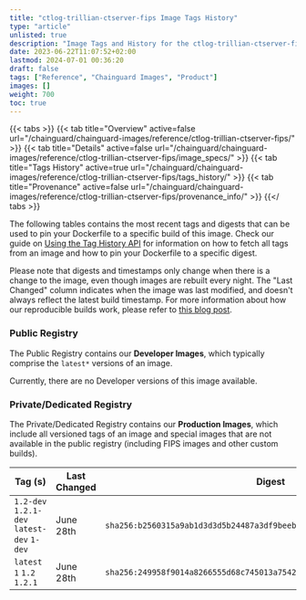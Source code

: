 ```yaml
---
title: "ctlog-trillian-ctserver-fips Image Tags History"
type: "article"
unlisted: true
description: "Image Tags and History for the ctlog-trillian-ctserver-fips Chainguard Image"
date: 2023-06-22T11:07:52+02:00
lastmod: 2024-07-01 00:36:20
draft: false
tags: ["Reference", "Chainguard Images", "Product"]
images: []
weight: 700
toc: true
---
```


{{< tabs >}}
{{< tab title="Overview" active=false url="/chainguard/chainguard-images/reference/ctlog-trillian-ctserver-fips/" >}}
{{< tab title="Details" active=false url="/chainguard/chainguard-images/reference/ctlog-trillian-ctserver-fips/image_specs/" >}}
{{< tab title="Tags History" active=true url="/chainguard/chainguard-images/reference/ctlog-trillian-ctserver-fips/tags_history/" >}}
{{< tab title="Provenance" active=false url="/chainguard/chainguard-images/reference/ctlog-trillian-ctserver-fips/provenance_info/" >}}
{{</ tabs >}}

The following tables contains the most recent tags and digests that can be used to pin your Dockerfile to a specific build of this image. Check our guide on [Using the Tag History API](/chainguard/chainguard-images/using-the-tag-history-api/) for information on how to fetch all tags from an image and how to pin your Dockerfile to a specific digest.

Please note that digests and timestamps only change when there is a change to the image, even though images are rebuilt every night. The "Last Changed" column indicates when the image was last modified, and doesn't always reflect the latest build timestamp. For more information about how our reproducible builds work, please refer to [this blog post](https://www.chainguard.dev/unchained/reproducing-chainguards-reproducible-image-builds).

### Public Registry
The Public Registry contains our **Developer Images**, which typically comprise the `latest*` versions of an image.

Currently, there are no Developer versions of this image available.

### Private/Dedicated Registry
The Private/Dedicated Registry contains our **Production Images**, which include all versioned tags of an image and special images that are not available in the public registry (including FIPS images and other custom builds).

| Tag (s)                                     | Last Changed | Digest                                                                    |
|---------------------------------------------|--------------|---------------------------------------------------------------------------|
|  `1.2-dev` `1.2.1-dev` `latest-dev` `1-dev` | June 28th    | `sha256:b2560315a9ab1d3d3d5b24487a3df9beeb8e1a11a1f1ece9635294d4c70d7e37` |
|  `latest` `1` `1.2` `1.2.1`                 | June 28th    | `sha256:249958f9014a8266555d68c745013a7542b2671cf7cead6c7b10f39861f5f68b` |

